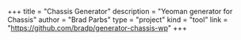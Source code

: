 +++
title = "Chassis Generator"
description = "Yeoman generator for Chassis"
author = "Brad Parbs"
type = "project"
kind = "tool"
link = "https://github.com/bradp/generator-chassis-wp"
+++
